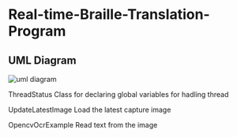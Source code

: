 # Real-time-Braille-Translation-Program
## UML Diagram

![uml diagram](https://user-images.githubusercontent.com/68358806/142745130-bb669856-b11a-4d9e-9ae8-d2193b5e7685.jpg)

ThreadStatus
Class for declaring global variables for hadling thread

UpdateLatestImage
Load the latest capture image

OpencvOcrExample 
Read text from the image
